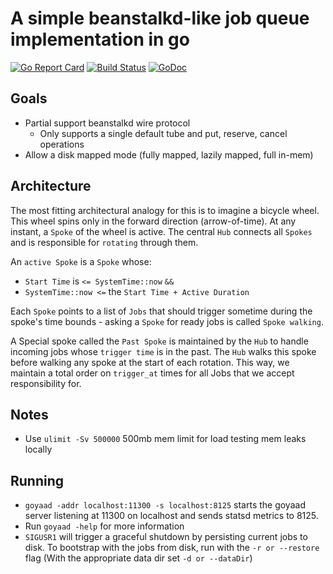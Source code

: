 # A simple beanstalkd-like job queue implementation in go

[![Go Report Card](https://goreportcard.com/badge/github.com/urjitbhatia/goyaad)](https://goreportcard.com/report/github.com/urjitbhatia/goyaad)
[![Build Status](https://travis-ci.com/urjitbhatia/goyaad.svg?branch=master)](https://travis-ci.com/urjitbhatia/goyaad)
[![GoDoc](https://godoc.org/github.com/urjitbhatia/goyaad/pkg?status.svg)](https://godoc.org/github.com/urjitbhatia/goyaad/pkg)

## Goals

- Partial support beanstalkd wire protocol
  - Only supports a single default tube and put, reserve, cancel operations
- Allow a disk mapped mode (fully mapped, lazily mapped, full in-mem)

## Architecture

The most fitting architectural analogy for this is to imagine a bicycle wheel.
This wheel spins only in the forward direction (arrow-of-time). At any instant, a `Spoke`
of the wheel is active. The central `Hub` connects all `Spokes` and is responsible for
`rotating` through them.

An `active Spoke` is a `Spoke` whose:

- `Start Time` is `<= SystemTime::now`  `&&`
- `SystemTime::now <=` the `Start Time + Active Duration`

Each `Spoke` points to a list of `Jobs` that should trigger sometime during the spoke's
time bounds - asking a `Spoke` for ready jobs is called `Spoke walking`.

A Special spoke called the `Past Spoke` is maintained by the `Hub` to handle incoming jobs
whose `trigger time` is in the past. The `Hub` walks this spoke before walking any spoke at
the start of each rotation. This way, we maintain a total order on `trigger_at` times for all
Jobs that we accept responsibility for.

## Notes

- Use `ulimit -Sv 500000` 500mb mem limit for load testing mem leaks locally

## Running

- `goyaad -addr localhost:11300 -s localhost:8125` starts the goyaad server listening at 11300 on localhost and sends statsd metrics to 8125.
- Run `goyaad -help` for more information
- `SIGUSR1` will trigger a graceful shutdown by persisting current jobs to disk. To bootstrap with the jobs from disk, run with the `-r or --restore` flag (With the appropriate data dir set `-d or --dataDir`)
